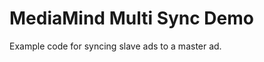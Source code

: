 MediaMind Multi Sync Demo
=========================

Example code for syncing slave ads to a master ad.


